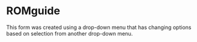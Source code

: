 # ROMguide
This form was created using a drop-down menu that has changing options based on selection from another drop-down menu. 
